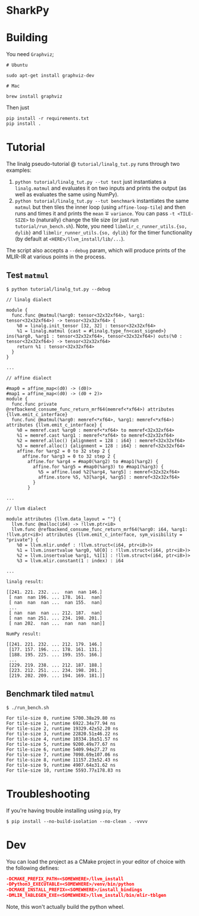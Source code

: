# SharkPy

# Building

You need `Graphviz`;

```shell
# Ubuntu

sudo apt-get install graphviz-dev

# Mac

brew install graphviz
```


Then just 

```shell
pip install -r requirements.txt
pip install .
```

# Tutorial

The linalg pseudo-tutorial @ `tutorial/linalg_tut.py` runs through two examples:

1. `python tutorial/linalg_tut.py --tut test` just instantiates a `linalg.matmul` and evaluates it on two inputs and prints the output (as well as evaluates the same using NumPy).
2. `python tutorial/linalg_tut.py --tut benchmark` instantiates the same `matmul` but then tiles the inner loop (using `affine-loop-tile`) and then runs and times it and prints the `mean` ∓ `variance`. You can pass `-t <TILE-SIZE>` to (naturally) change the tile size (or just run `tutorial/run_bench.sh`). Note, you need `libmlir_c_runner_utils.{so, dylib}` and `libmlir_runner_utils.{so, dylib}` for the timer functionality (by default at `<HERE>/llvm_install/lib/...`).

The script also accepts a `--debug` param, which will produce prints of the MLIR-IR at various points in the process.


## Test `matmul`

```mlir
$ python tutorial/linalg_tut.py --debug

// linalg dialect

module {
  func.func @matmul(%arg0: tensor<32x32xf64>, %arg1: tensor<32x32xf64>) -> tensor<32x32xf64> {
    %0 = linalg.init_tensor [32, 32] : tensor<32x32xf64>
    %1 = linalg.matmul {cast = #linalg.type_fn<cast_signed>} ins(%arg0, %arg1 : tensor<32x32xf64>, tensor<32x32xf64>) outs(%0 : tensor<32x32xf64>) -> tensor<32x32xf64>
    return %1 : tensor<32x32xf64>
  }
}

...

// affine dialect

#map0 = affine_map<(d0) -> (d0)>
#map1 = affine_map<(d0) -> (d0 + 2)>
module {
  func.func private @refbackend_consume_func_return_mrf64(memref<*xf64>) attributes {llvm.emit_c_interface}
  func.func @matmul(%arg0: memref<*xf64>, %arg1: memref<*xf64>) attributes {llvm.emit_c_interface} {
    %0 = memref.cast %arg0 : memref<*xf64> to memref<32x32xf64>
    %1 = memref.cast %arg1 : memref<*xf64> to memref<32x32xf64>
    %2 = memref.alloc() {alignment = 128 : i64} : memref<32x32xf64>
    %3 = memref.alloc() {alignment = 128 : i64} : memref<32x32xf64>
    affine.for %arg2 = 0 to 32 step 2 {
      affine.for %arg3 = 0 to 32 step 2 {
        affine.for %arg4 = #map0(%arg2) to #map1(%arg2) {
          affine.for %arg5 = #map0(%arg3) to #map1(%arg3) {
            %5 = affine.load %2[%arg4, %arg5] : memref<32x32xf64>
            affine.store %5, %3[%arg4, %arg5] : memref<32x32xf64>
          }
        }

...

// llvm dialect

module attributes {llvm.data_layout = ""} {
  llvm.func @malloc(i64) -> !llvm.ptr<i8>
  llvm.func @refbackend_consume_func_return_mrf64(%arg0: i64, %arg1: !llvm.ptr<i8>) attributes {llvm.emit_c_interface, sym_visibility = "private"} {
    %0 = llvm.mlir.undef : !llvm.struct<(i64, ptr<i8>)>
    %1 = llvm.insertvalue %arg0, %0[0] : !llvm.struct<(i64, ptr<i8>)>
    %2 = llvm.insertvalue %arg1, %1[1] : !llvm.struct<(i64, ptr<i8>)>
    %3 = llvm.mlir.constant(1 : index) : i64
    
...

linalg result:

[[241. 221. 232. ...  nan  nan 146.]
 [ nan  nan 196. ... 178. 161.  nan]
 [ nan  nan  nan ...  nan 155.  nan]
 ...
 [ nan  nan  nan ... 212. 187.  nan]
 [ nan  nan 251. ... 234. 198. 201.]
 [ nan 202.  nan ...  nan  nan  nan]]

NumPy result:

[[241. 221. 232. ... 212. 179. 146.]
 [177. 157. 196. ... 178. 161. 131.]
 [188. 195. 225. ... 199. 155. 166.]
 ...
 [229. 219. 238. ... 212. 187. 188.]
 [223. 212. 251. ... 234. 198. 201.]
 [219. 202. 209. ... 194. 169. 181.]]
```

## Benchmark tiled `matmul`

```shell
$ ./run_bench.sh

For tile-size 0, runtime 5700.38±29.80 ns
For tile-size 1, runtime 6922.34±77.94 ns
For tile-size 2, runtime 19329.42±52.20 ns
For tile-size 3, runtime 22820.51±46.22 ns
For tile-size 4, runtime 10334.16±51.57 ns
For tile-size 5, runtime 9200.49±77.67 ns
For tile-size 6, runtime 5409.94±27.27 ns
For tile-size 7, runtime 7098.69±107.06 ns
For tile-size 8, runtime 11157.23±52.43 ns
For tile-size 9, runtime 4907.64±31.62 ns
For tile-size 10, runtime 5593.77±178.83 ns
```

# Troubleshooting

If you're having trouble installing using `pip`, try

```shell
$ pip install --no-build-isolation --no-clean . -vvvv
```

# Dev

You can load the project as a CMake project in your editor of choice with the following defines:

```cmake
-DCMAKE_PREFIX_PATH=<SOMEWHERE>/llvm_install
-DPython3_EXECUTABLE=<SOMEWHERE>/venv/bin/python
-DCMAKE_INSTALL_PREFIX=<SOMEWHERE>/install_bindings
-DMLIR_TABLEGEN_EXE=<SOMEWHERE>/llvm_install/bin/mlir-tblgen
```

Note, this won't actually build the python wheel.